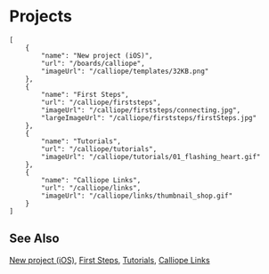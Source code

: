 # Projects

```codecard
[
    {
        "name": "New project (iOS)",
        "url": "/boards/calliope",
        "imageUrl": "/calliope/templates/32KB.png"
    },
    {
        "name": "First Steps",
        "url": "/calliope/firststeps",
        "imageUrl": "/calliope/firststeps/connecting.jpg",
        "largeImageUrl": "/calliope/firststeps/firstSteps.jpg"
    },
    {
        "name": "Tutorials",
        "url": "/calliope/tutorials",
        "imageUrl": "/calliope/tutorials/01_flashing_heart.gif"
    },
    {
        "name": "Calliope Links",
        "url": "/calliope/links",
        "imageUrl": "/calliope/links/thumbnail_shop.gif"
    }
]
```

## See Also

[New project (iOS)](/boards/calliope),
[First Steps](/calliope/firststeps),
[Tutorials](/calliope/tutorials),
[Calliope Links](/calliope/links)

